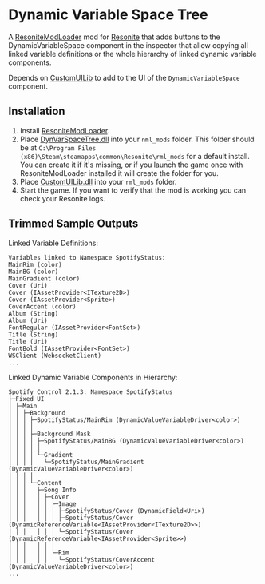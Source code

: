 Dynamic Variable Space Tree
===========================

A [ResoniteModLoader](https://github.com/resonite-modding-group/ResoniteModLoader) mod for [Resonite](https://resonite.com/) that adds buttons to the DynamicVariableSpace component in the inspector that allow copying all linked variable definitions or the whole hierarchy of linked dynamic variable components.

Depends on [CustomUILib](https://github.com/art0007i/CustomUILib) to add to the UI of the `DynamicVariableSpace` component.

## Installation

1. Install [ResoniteModLoader](https://github.com/resonite-modding-group/ResoniteModLoader).
2. Place [DynVarSpaceTree.dll](https://github.com/Banane9/NeosDynVarSpaceTree/releases/latest/download/DynVarSpaceTree.dll) into your `nml_mods` folder. This folder should be at `C:\Program Files (x86)\Steam\steamapps\common\Resonite\rml_mods` for a default install. You can create it if it's missing, or if you launch the game once with ResoniteModLoader installed it will create the folder for you.
3. Place [CustomUILib.dll](https://github.com/art0007i/CustomUILib/releases/latest/download/CustomUILib.dll) into your `rml_mods` folder.
4. Start the game. If you want to verify that the mod is working you can check your Resonite logs.

## Trimmed Sample Outputs

Linked Variable Definitions:

```
Variables linked to Namespace SpotifyStatus:
MainRim (color)
MainBG (color)
MainGradient (color)
Cover (Uri)
Cover (IAssetProvider<ITexture2D>)
Cover (IAssetProvider<Sprite>)
CoverAccent (color)
Album (String)
Album (Uri)
FontRegular (IAssetProvider<FontSet>)
Title (String)
Title (Uri)
FontBold (IAssetProvider<FontSet>)
WSClient (WebsocketClient)
...
```

Linked Dynamic Variable Components in Hierarchy:

```
Spotify Control 2.1.3: Namespace SpotifyStatus
├─Fixed UI
│ ├─Main
│ │ ├─Background
│ │ │ ├─SpotifyStatus/MainRim (DynamicValueVariableDriver<color>)
│ │ │ │
│ │ │ ├─Background Mask
│ │ │ │ ├─SpotifyStatus/MainBG (DynamicValueVariableDriver<color>)
│ │ │ │ │
│ │ │ │ └─Gradient
│ │ │ │   └─SpotifyStatus/MainGradient (DynamicValueVariableDriver<color>)
│ │ │ │
│ │ │ └─Content
│ │ │   ├─Song Info
│ │ │   │ ├─Cover
│ │ │   │ │ ├─Image
│ │ │   │ │ │ ├─SpotifyStatus/Cover (DynamicField<Uri>)
│ │ │   │ │ │ ├─SpotifyStatus/Cover (DynamicReferenceVariable<IAssetProvider<ITexture2D>>)
│ │ │   │ │ │ └─SpotifyStatus/Cover (DynamicReferenceVariable<IAssetProvider<Sprite>>)
│ │ │   │ │ │
│ │ │   │ │ └─Rim
│ │ │   │ │   └─SpotifyStatus/CoverAccent (DynamicValueVariableDriver<color>)
...
```
